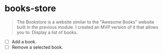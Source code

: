 # books-store

 > The Bookstore is a website similar to the "Awesome Books" website built in the previous module. I created an MVP version of it that allows you to:  Display a list of books.
- [ ] Add a book.
- [ ] Remove a selected book.
